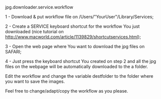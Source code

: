 jpg.downloader.service.workflow

1 - Download & put workflow file on /Users/"YourUser"/Library/Services;

2 - Create a SERVICE keyboard shortcut for the workflow You just downloaded (nice tutorial on http://www.macworld.com/article/1139829/shortcutservices.html);

3 - Open the web page where You want to download the jpg files on SAFARI;

4 - Just press the keyboard shortcut You created on step 2 and all the jpg files on the webpage will be automatically downloaded to the a folder.


Edit the workflow and change the variable destfolder to the folder where you want to save the images.

Feel free to change/adapt/copy the workflow as you please.

 
